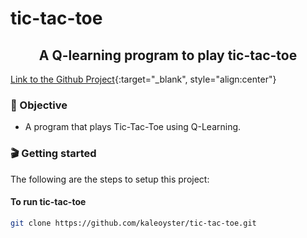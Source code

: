# tic-tac-toe

<h2 align='center'>
        A Q-learning program to play tic-tac-toe
</h2>

[Link to the Github Project](https://github.com/kaleoyster/tic-tac-toe){:target="_blank", style="align:center"}

### 🎯 Objective
- A program that plays Tic-Tac-Toe using Q-Learning. 

### 🎬 Getting started
The following are the steps to setup this project:

####  To run tic-tac-toe

```zsh
git clone https://github.com/kaleoyster/tic-tac-toe.git
```

